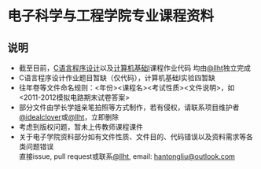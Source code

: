 # 电子科学与工程学院专业课程资料
## 说明
* 截至目前，[C语言程序设计](https://github.com/llht/NJU-Review-Materials/tree/master/%E7%94%B5%E5%AD%90%E7%A7%91%E5%AD%A6%E4%B8%8E%E5%B7%A5%E7%A8%8B%E5%AD%A6%E9%99%A2/C%E8%AF%AD%E8%A8%80%E7%A8%8B%E5%BA%8F%E8%AE%BE%E8%AE%A1%20%E7%AC%AC%E5%9B%9B%E5%B1%82%E6%AC%A1%20%E6%BD%98%E4%BA%A6)以及[计算机基础I](https://github.com/llht/NJU-Review-Materials/tree/master/%E7%94%B5%E5%AD%90%E7%A7%91%E5%AD%A6%E4%B8%8E%E5%B7%A5%E7%A8%8B%E5%AD%A6%E9%99%A2/%E8%AE%A1%E7%AE%97%E6%9C%BA%E5%9F%BA%E7%A1%80I%20%E5%91%A8%E4%BD%99)课程作业代码
均由[@llht](https://github.com/llht)独立完成
* C语言程序设计作业题目暂缺（仅代码），计算机基础I实验四暂缺
* 往年卷等文件命名规则：<年份><课程名><考试性质><文件说明>，如<2011-2012模拟电路期末试卷答案>
* 部分文件由学长学姐亲笔拍照等方式制作，若有侵权，请联系项目维护者[@idealclover](https://github.com/idealclover)或[@llht](https://github.com/llht)，立即删除
* 考虑到版权问题，暂未上传教师课程课件
* 关于电子学院资料部分如有文件性质、文件目的、代码错误以及资料需求等各类问题错误  
  直接issue, pull request或联系[@llht](https://github.com/llht), email: hantongliu@outlook.com
